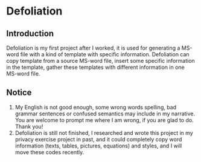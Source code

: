 # Defoliation
## Introduction
Defoliation is my first project after I worked, it is used for generating a MS-word file with a kind of template with specific information. Defoliation can copy template from a source MS-word file, insert some specific information in the template, gather these templates with different information in one MS-word file. 
## Notice
1. My English is not good enough, some wrong words spelling, bad grammar sentences or confused semantics may include in my narrative. You are welcome to prompt me where I am wrong, if you are glad to do. Thank you! 
2. Defoliation is still not finished, I researched and wrote this project in my privacy exercise project in past, and it could completely copy word information (texts, tables, pictures, equations) and styles, and I will move these codes recently.

